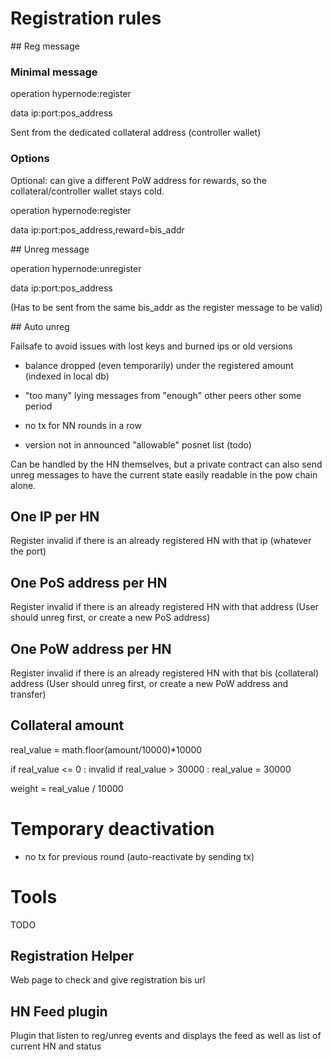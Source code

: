 # Registration rules

## Reg message

### Minimal message

operation
hypernode:register

data
ip:port:pos_address

Sent from the dedicated collateral address (controller wallet)

### Options

Optional: can give a different PoW address for rewards, so the collateral/controller wallet stays cold.

operation
hypernode:register

data
ip:port:pos_address,reward=bis_addr


## Unreg message

operation
hypernode:unregister

data
ip:port:pos_address

(Has to be sent from the same bis_addr as the register message to be valid)

## Auto unreg

Failsafe to avoid issues with lost keys and burned ips or old versions

- balance dropped (even temporarily) under the registered amount (indexed in local db)

- "too many" lying messages from "enough" other peers other some period

- no tx for NN rounds in a row

- version not in announced "allowable" posnet list (todo) 

Can be handled by the HN themselves, but a private contract can also send unreg messages to have the current state easily readable in the pow chain alone.

## One IP per HN

Register invalid if there is an already registered HN with that ip (whatever the port)

## One PoS address per HN

Register invalid if there is an already registered HN with that address
(User should unreg first, or create a new PoS address)

## One PoW address per HN

Register invalid if there is an already registered HN with that bis (collateral) address
(User should unreg first, or create a new PoW address and transfer)


## Collateral amount

real_value = math.floor(amount/10000)*10000

if real_value <= 0 : invalid
if real_value > 30000 : real_value = 30000

weight = real_value / 10000


# Temporary deactivation

- no tx for previous round (auto-reactivate by sending tx)

# Tools

TODO

## Registration Helper

Web page to check and give registration bis url

## HN Feed plugin

Plugin that listen to reg/unreg events and displays the feed as well as list of current HN and status


